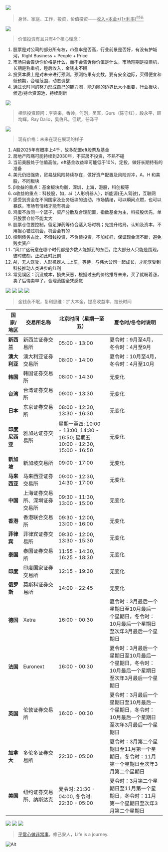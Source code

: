 
![](https://github.com/user-attachments/assets/ae8da299-1830-4a9a-b184-e8a5f8d082e0)
> 身体、家庭、工作，投资，价值投资——<ins>收入=本金*(1+利率)<sup>时长</sup></ins>


![](https://github.com/user-attachments/assets/3ef195ea-bd37-4bc0-a35c-5cbacebb6f4b)
> 价值投资有且只有4个核心理念：

1. 股票是对公司的部分所有权，市盈率是否高，行业前景是否好，有没有护城河，Ri­g­ht Bu­s­i­n­e­ss + Pe­o­p­le + Pr­i­ce
2. 市场只会告诉你价格是什么，而不会告诉你价值是什么，市场短期是投票机，长期是称重机，睡后收入，金钱永不眠
3. 投资本质上是对未来进行预测，预测结果有变数，要有安全边际，买得便宜和低预期，合理范围，动态调整
4. 通过长时间的努力形成自己的能力圈，能力圈的边界比大小重要，行业板块，候选/持仓资源池，持续刷新


![](https://github.com/user-attachments/assets/4e0c2f6e-a8e1-4085-beed-ffa3b6f6f37a)
> 相信投资顾问：李笑来，香帅，何刚，吴军，Guru（陈守红），段永平，顾均辉，Ray Dalio，吴伯凡，但斌，任泽平


![](https://github.com/user-attachments/assets/d39d6a09-e7c8-495e-a261-b24f929b2028)
> 现有价格：未来在现在展现的样子

1. A股2025年有概率上4千，故多配置eft股票及基金
2. 房地产阵痛可能持续到2030年，不买房不投资，不熟不碰
3. 当前美股处于估值高位，eft基金收益率可能低于10%，定投，做好长期持有的准备
4. 美元仍旧强势，贸易战风险持续存在，做好资产配置及风险对冲，A，H 和美股，不同板块
5. β收益的重点：基金板块均衡，深圳，上海，港股，科创板等
6. α收益的重点：科技股，如，ai（人形机器人），新能源(无人驾驶)，互联网
7. 感受到资金在不同国家及业务板块的流动，市场情绪，可以瞬间点燃，也可以暴跌，市场有情绪才能有机会
8. 鸡蛋不放同一个篮子，资产分散及合理配置，指数基金为主，科技股优先，单只股票仓位不能太大
9. 股票仓位要控制，留足弹药等待合适入场时机；先提升格局，认知及资本，不用担心错过机会，机会会有的
10. 控制债务占比，不借钱投资，不负债投资，不加杠杆，保证现金流不断，避免贱卖资产
11. “风口”这玩意在哪个时代都是少数人能抓到的东西，绝大部分人只能是围观。彼时彼刻，正如此时此刻
12. AI，无人驾驶，人形机器人...上车，等待，与伟大公司一起成长，才能享受到科技推动人类进步的红利
13. 常见误区：沉没成本，损失厌恶，根据过去的价格推导未来，买了就盼着涨， 卖了后悔卖早了，合理范围全凭感觉


![](https://github.com/user-attachments/assets/82f21a0a-268f-4901-b50e-57e71ddff8af)
![](https://github.com/user-attachments/assets/5b214be9-e4cf-4728-a189-a55874f529cd)
![](https://github.com/user-attachments/assets/2d77d8da-400c-4102-baf0-6aae09e71f76)
![](https://github.com/user-attachments/assets/8044afab-f348-46bb-84b7-d559c8577467)
> 金钱永不眠，复利思维：扩大本金，提高收益率，拉长时间  


| 国家/地区 | 交易所名称 | 北京时间（星期一至五） | 夏令时/冬令时说明 |
|-----------|------------|---------------------------|-------------------------|
| **新西兰** | 新西兰证券交易所 | 05:00 - 13:00 | 夏令时：9月至4月，冬令时：4月至9月 |
| **澳大利亚** | 澳大利亚证券交易所 | 08:00 - 14:00 | 夏令时：10月至4月，冬令时：4月至10月 |
| **韩国** | 韩国证券交易所 | 08:00 - 14:30 | 无变化 |
| **台湾** | 台湾证券交易所 | 09:00 - 13:30 | 无变化 |
| **日本** | 东京证券交易所 | 08:00 - 12:30, 13:30 - 16:30 | 无变化 |
| **印度尼西亚** | 雅加达证券交易所 | 星期一至四: 10:00 - 13:00, 14:30 - 16:50; 星期五: 10:00 - 12:30, 15:00 - 16:50 | 无变化 |
| **新加坡** | 新加坡交易所 | 09:00 - 17:00 | 无变化 |
| **马来西亚** | 马来西亚证券交易所 | 09:00 - 12:30, 14:30 - 17:00 | 无变化 |
| **中国** | 上海证券交易所、深圳证券交易所 | 09:30 - 11:30, 13:00 - 15:00 | 无变化 |
| **香港** | 香港联合交易所 | 09:30 - 12:00, 13:00 - 16:00 | 无变化 |
| **菲律宾** | 菲律宾证券交易所 | 09:30 - 12:00, 13:30 - 15:30 | 无变化 |
| **泰国** | 泰国证券交易所 | 11:55 - 14:30, 16:25 - 18:30 | 无变化 |
| **印度** | 印度国家证券交易所 | 12:15 - 19:30 | 无变化 |
| **俄罗斯** | 莫斯科证券交易所 | 14:00 - 22:45 | 无变化 |
| **德国** | Xetra | 16:00 - 00:30 | 夏令时：3月最后一个星期日至10月最后一个星期日，冬令时：10月最后一个星期日至次年3月最后一个星期日 |
| **法国** | Euronext | 16:00 - 00:30 | 夏令时：3月最后一个星期日至10月最后一个星期日，冬令时：10月最后一个星期日至次年3月最后一个星期日 |
| **英国** | 伦敦证券交易所 | 16:00 - 00:30 | 夏令时：3月最后一个星期日至10月最后一个星期日，冬令时：10月最后一个星期日至次年3月最后一个星期日 |
| **加拿大** | 多伦多证券交易所 | 22:30 - 05:00 | 夏令时：3月第二个星期日至11月第一个星期日，冬令时：11月第一个星期日至次年3月第二个星期日 |
| **美国** | 纽约证券交易所、纳斯达克 | 夏令时: 21:30 - 04:00, 冬令时: 22:30 - 05:00 | 夏令时：3月第二个星期日至11月第一个星期日，冬令时：11月第一个星期日至次年3月第二个星期日 |

![](https://github.com/user-attachments/assets/178c5fa5-0c21-4e3c-9002-33ef357e3228)
![](https://github.com/user-attachments/assets/137c104e-bc15-44d1-b7d9-81dc65601f5a)
![](https://github.com/user-attachments/assets/89d9f545-5144-4108-a0b0-63d45715d749)
> [平常心做非常事](https://www.sohu.com/a/459267173_761946)，修己安人，Life is a journey.

![Alt](https://repobeats.axiom.co/api/embed/40880927eaccfed2016f6281480f99f913459f14.svg "Repobeats analytics image")
